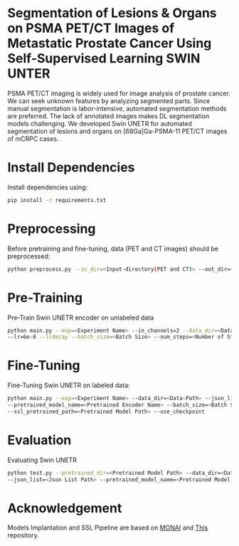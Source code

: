 # Segmentation of Lesions & Organs on PSMA PET/CT Images of Metastatic Prostate Cancer Using Self-Supervised Learning SWIN UNTER
PSMA PET/CT imaging is widely used for image analysis of prostate cancer. We can seek unknown features by analyzing segmented parts. Since manual segmentation is labor-intensive, automated segmentation methods are preferred. The lack of annotated images makes DL segmentation models challenging. We developed Swin UNETR for automated segmentation of lesions and organs on [68Ga]Ga-PSMA-11 PET/CT images of mCRPC cases.

# Install Dependencies
Install dependencies using:
```bash
pip install -r requirements.txt
```

# Preprocessing
Before pretraining and fine-tuning, data (PET and CT images) should be preprocessed:
```bash
python preprocess.py --in_dir=<Input-directory(PET and CT)> --out_dir=<Output-directory>
```

# Pre-Training
Pre-Train Swin UNETR encoder on unlabeled data
```bash
python main.py --exp=<Experiment Name> --in_channels=2 --data_dir=<Data-Path> --json_list=<Json List Path> \
--lr=6e-6 --lrdecay --batch_size=<Batch Size> --num_steps=<Number of Steps>
```

# Fine-Tuning
Fine-Tuning Swin UNETR on labeled data:
```bash
python main.py --exp=<Experiment Name> --data_dir=<Data-Path> --json_list=<Json List Path> --in_channels=2 --out_channels=12 \
--pretrained_model_name=<Pretrained Encoder Name> --batch_size=<Batch Size> --max_epochs=<Epochs> --use_ssl_pretrained \
--ssl_pretrained_path=<Pretrained Model Path> --use_checkpoint
```

# Evaluation
Evaluating Swin UNETR
```bash
python test.py --pretrained_dir=<Pretrained Model Path> --data_dir=<Data-Path> --exp_name=<Experiment Name> \
--json_list=<Json List Path> --pretrained_model_name=<Pretrained Model Name> --save
```

# Acknowledgement
Models Implantation and SSL Pipeline are based on [MONAI](https://github.com/Project-MONAI/MONAI) and [This](https://github.com/Project-MONAI/research-contributions/tree/main/SwinUNETR) repository.
